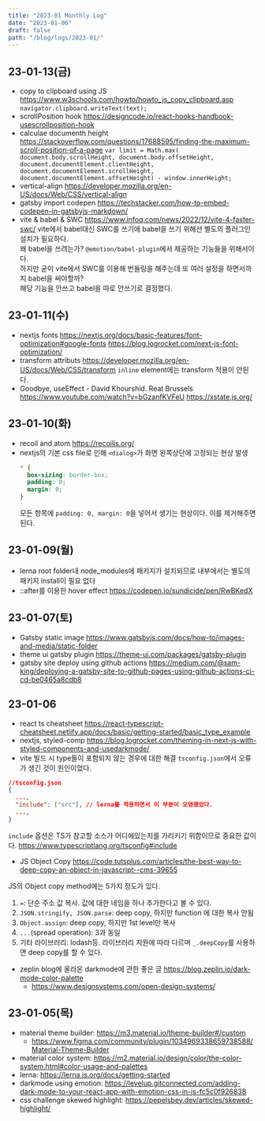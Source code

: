 ```yaml
---
title: "2023-01 Monthly Log"
date: "2023-01-06"
draft: false
path: "/blog/logs/2023-01/"
---
```


## 23-01-13(금)
* copy to clipboard using JS
    https://www.w3schools.com/howto/howto_js_copy_clipboard.asp
    `navigator.clipboard.writeText(text);`
* scrollPosition hook
    https://designcode.io/react-hooks-handbook-usescrollposition-hook
* calculae documenth height
    https://stackoverflow.com/questions/17688595/finding-the-maximum-scroll-position-of-a-page
    `var limit = Math.max( document.body.scrollHeight, document.body.offsetHeight, document.documentElement.clientHeight, document.documentElement.scrollHeight, document.documentElement.offsetHeight) - window.innerHeight;`
* vertical-align
    https://developer.mozilla.org/en-US/docs/Web/CSS/vertical-align
* gatsby import codepen
    https://techstacker.com/how-to-embed-codepen-in-gatsbyjs-markdown/
* vite & babel & SWC
    https://www.infoq.com/news/2022/12/vite-4-faster-swc/
    vite에서 babel대신 SWC를 쓰기에 babel을 쓰기 위해선 별도의 플러그인 설치가 필요하다.<br/>
    왜 babel을 쓰려는가? `@emotion/babel-plugin`에서 제공하는 기능들을 위해서이다. <br />
    하지만 굳이 vite에서 SWC를 이용해 번들링을 해주는데 또 여러 설정을 하면서까지 babel을 써야할까? <br />
    해당 기능을 안쓰고 babel을 따로 안쓰기로 결정했다.

## 23-01-11(수)
* nextjs fonts
  https://nextjs.org/docs/basic-features/font-optimization#google-fonts
  https://blog.logrocket.com/next-js-font-optimization/
* transform attributs
  https://developer.mozilla.org/en-US/docs/Web/CSS/transform
  `inline` element에는 transform 적용이 안된다.
* Goodbye, useEffect - David Khourshid. Reat Brussels https://www.youtube.com/watch?v=bGzanfKVFeU
  https://xstate.js.org/


## 23-01-10(화)
* recoil and atom https://recoiljs.org/
* nextjs의 기본 css file로 인해 `<dialog>`가 화면 왼쪽상단에 고정되는 현상 발생
  ```css
  * {
    box-sizing: border-box;
    padding: 0;
    margin: 0;
  }
  ```
  모든 항목에 `padding: 0, margin: 0`을 넣어서 생기는 현상이다. 이를 제거해주면 된다.

## 23-01-09(월)
* lerna
  root folder내 node_modules에 패키지가 설치되므로 내부에서는 별도의 패키지 install이 필요 없다
* ::after를 이용한 hover effect
  https://codepen.io/sundicide/pen/RwBKedX

## 23-01-07(토)
* Gatsby static image https://www.gatsbyjs.com/docs/how-to/images-and-media/static-folder
* theme ui gatsby plugin https://theme-ui.com/packages/gatsby-plugin
* gatsby site deploy using github actions https://medium.com/@sam-king/deploying-a-gatsby-site-to-github-pages-using-github-actions-ci-cd-be0465a8cdb8

## 23-01-06
* react ts cheatsheet https://react-typescript-cheatsheet.netlify.app/docs/basic/getting-started/basic_type_example
* nextjs, styled-comp https://blog.logrocket.com/theming-in-next-js-with-styled-components-and-usedarkmode/
* vite 빌드 시 type들이 포함되지 않는 경우에 대한 해결
`tsconfig.json`에서 오류가 생긴 것이 원인이었다.
```json
//tsconfig.json
{
  ...,
  "include": ["src"], // lerna를 적용하면서 이 부분이 오염됐었다.
  ...,
}
```
`include` 옵션은 TS가 참고할 소스가 어디에있는지를 가리키기 위함이므로 중요한 값이다. https://www.typescriptlang.org/tsconfig#include

* JS Object Copy
https://code.tutsplus.com/articles/the-best-way-to-deep-copy-an-object-in-javascript--cms-39655

JS의 Object copy method에는 5가지 정도가 있다.
1. `=`: 단순 주소 값 복사. 값에 대한 네임을 하나 추가한다고 볼 수 있다.
2. `JSON.stringify, JSON.parse`: deep copy, 하지만 function 에 대한 복사 안됨
3. `Object.assign`: deep copy, 하지만 1st level만 복사
4. `...`(spread operation): 3과 동일
5. 기타 라이브러리: lodash등. 라이브러리 지원에 따라 다르며 `_.deepCopy`를 사용하면 deep copy를 할 수 있다.

* zeplin blog에 올라온 darkmode에 관한 좋은 글 https://blog.zeplin.io/dark-mode-color-palette
  * https://www.designsystems.com/open-design-systems/

## 23-01-05(목)
* material theme builder: https://m3.material.io/theme-builder#/custom
  * https://www.figma.com/community/plugin/1034969338659738588/Material-Theme-Builder
* material color system: https://m2.material.io/design/color/the-color-system.html#color-usage-and-palettes
* lerna: https://lerna.js.org/docs/getting-started
* darkmode using emotion: https://levelup.gitconnected.com/adding-dark-mode-to-your-react-app-with-emotion-css-in-js-fc5c0f926838
* css challenge skewed highlight: https://pepelsbey.dev/articles/skewed-highlight/